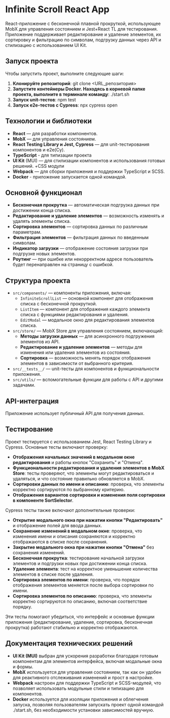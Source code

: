 # Infinite Scroll React App

React-приложение с бесконечной плавной прокруткой, использующее MobX для управления состоянием и Jest+React TL для тестирования. Приложение поддерживает редактирование и удаление элементов, их сортировку и фильтрацию по символам, подгрузку данных через API и стилизацию с использованием UI Kit.

## Запуск проекта
Чтобы запустить проект, выполните следующие шаги:

1. **Клонируйте репозиторий**:
   git clone <URL_репозитория>
2. **Запустите контейнеры Docker. Находясь в корневой папке проекта, выполните в терминале команду**:
   ./start.sh
3. **Запуск unit-тестов**:
   npm test
1. **Запуск e2e-тестов с Cypress**:
   npx cypress open

## Технологии и библиотеки

- **React** — для разработки компонентов.
- **MobX** — для управления состоянием.
- **React Testing Library и Jest, Cypress** — для unit-тестирования компонентов и e2e(Cy).
- **TypeScript** - для типизации проекта
- **UI Kit** (MUI) — для стилизации компонентов и использования готовых решений. +CSS модули
- **Webpack** — для сборки приложения и поддержки TypeScript и SCSS.
- **Docker** - приложение запускается одной командой.

## Основной функционал

- **Бесконечная прокрутка** — автоматическая подгрузка данных при достижении конца списка.
- **Редактирование и удаление элементов** — возможность изменять и удалять элементы списка.
- **Сортировка элементов** — сортировка данных по различным параметрам.
- **Фильтрация элементов** — фильтрация данных по введенным символам.
- **Индикатор загрузки** — отображение состояния загрузки при подгрузке новых элементов.
- **Роутинг** — при ошибке или некорректном адресе пользователь будет перенаправлен на страницу с ошибкой.

## Структура проекта
- `src/components/` — компоненты приложения, включая:
  - `InfiniteScrollList` — основной компонент для отображения списка с бесконечной прокруткой.
  - `ListItem` — компонент для отображения каждого элемента списка с функциями редактирования и удаления.
  - `EditModal` — модальное окно для редактирования элементов списка.
- `src/store/` — MobX Store для управления состоянием, включающий:
  - **Методы загрузки данных** — для асинхронного подгружения элементов из API.
  - **Редактирование и удаление элементов** — методы для изменения или удаления элементов из состояния.
  - **Сортировка** — возможность менять порядок отображения элементов в зависимости от выбранного критерия.
- `src/__tests__/` — unit-тесты для компонентов и функциональности приложения.
- `src/utils/` — вспомогательные функции для работы с API и другими задачами.

## API-интеграция

Приложение использует публичный API для получения данных.

## Тестирование

Проект тестируется с использованием Jest, React Testing Library и Cypress. Основные тесты включают проверку:

- **Отображения начальных значений в модальном окне редактирования** и работы кнопок "Сохранить" и "Отмена".
- **Функциональности редактирования и удаления элементов в MobX Store**: тесты проверяют, что элементы могут редактироваться и удаляться, и что состояние правильно обновляется в MobX.
- **Сортировки данных по имени и описанию**: проверка, что элементы корректно сортируются по выбранному критерию.
- **Отображения вариантов сортировки и изменения поля сортировки в компоненте SortSelector**.

Cypress тесты также включают дополнительные проверки:

- **Открытие модального окна при нажатии кнопки "Редактировать"** и отображение полей для ввода данных.
- **Сохранение изменений в модальном окне**: проверка, что изменения имени и описания сохраняются и корректно отображаются в списке после сохранения.
- **Закрытие модального окна при нажатии кнопки "Отмена"** без сохранения изменений.
- **Бесконечная прокрутка**: тестирование начальной загрузки элементов и подгрузки новых при достижении конца списка.
- **Удаление элемента**: тест на корректное уменьшение количества элементов в списке после удаления.
- **Сортировка элементов по имени**: проверка, что порядок отображения элементов меняется после выбора сортировки по имени.
- **Сортировка элементов по описанию**: проверка, что элементы корректно сортируются по описанию, включая соответствие порядку.

Эти тесты помогают убедиться, что интерфейс и основные функции приложения (редактирование, удаление, сортировка, бесконечная прокрутка) работают стабильно и корректно отображаются.





## Документация технических решений

- **UI Kit (MUI)** выбран для ускорения разработки благодаря готовым компонентам для элементов интерфейса, включая модальные окна и формы.
- **MobX** используется для управления состоянием, так как он удобен для реактивного отслеживания изменений и прост в настройке.
- **Webpack** настроен для поддержки TypeScript и SCSS-модулей, что позволяет использовать модульные стили и типизацию для компонентов.
- **Docker** используется для изоляции приложения и облегчения запуска, позволяя пользователям запускать проект одной командой ./start.sh, без необходимости установки зависимостей вручную.
